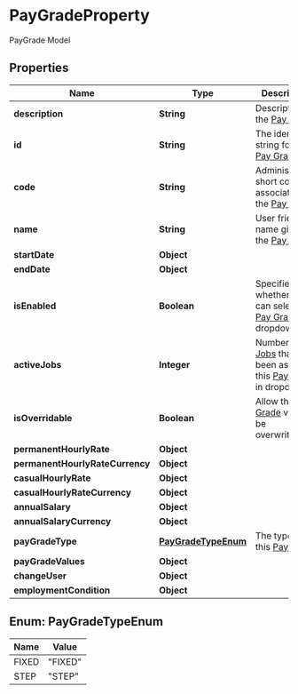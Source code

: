 

# PayGradeProperty

PayGrade Model

## Properties

| Name | Type | Description | Notes |
|------------ | ------------- | ------------- | -------------|
|**description** | **String** | Description of the [Pay Grade](https://developers.intellihr.io/docs/v1/). |  [optional] |
|**id** | **String** | The identifier string for the [Pay Grade](https://developers.intellihr.io/docs/v1/). |  [optional] |
|**code** | **String** | Administrative, short code associated to the [Pay Grade](https://developers.intellihr.io/docs/v1/). |  [optional] |
|**name** | **String** | User friendly name given to the [Pay Grade](https://developers.intellihr.io/docs/v1/). |  [optional] |
|**startDate** | **Object** |  |  [optional] |
|**endDate** | **Object** |  |  [optional] |
|**isEnabled** | **Boolean** | Specifies whether users can select this [Pay Grade](https://developers.intellihr.io/docs/v1/) in dropdowns. |  [optional] |
|**activeJobs** | **Integer** | Number of [Jobs](https://developers.intellihr.io/docs/v1/) that have been assigned this [Pay Grade](https://developers.intellihr.io/docs/v1/) in dropdowns. |  [optional] |
|**isOverridable** | **Boolean** | Allow this [Pay Grade](https://developers.intellihr.io/docs/v1/) value to be overwritten. |  [optional] |
|**permanentHourlyRate** | **Object** |  |  [optional] |
|**permanentHourlyRateCurrency** | **Object** |  |  [optional] |
|**casualHourlyRate** | **Object** |  |  [optional] |
|**casualHourlyRateCurrency** | **Object** |  |  [optional] |
|**annualSalary** | **Object** |  |  [optional] |
|**annualSalaryCurrency** | **Object** |  |  [optional] |
|**payGradeType** | [**PayGradeTypeEnum**](#PayGradeTypeEnum) | The type of this [Pay Grade](https://developers.intellihr.io/docs/v1/) |  [optional] |
|**payGradeValues** | **Object** |  |  [optional] |
|**changeUser** | **Object** |  |  [optional] |
|**employmentCondition** | **Object** |  |  [optional] |



## Enum: PayGradeTypeEnum

| Name | Value |
|---- | -----|
| FIXED | &quot;FIXED&quot; |
| STEP | &quot;STEP&quot; |



